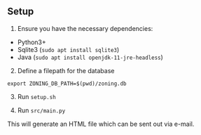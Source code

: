 ## Setup

1. Ensure you have the necessary dependencies:

- Python3+
- Sqlite3 (`sudo apt install sqlite3`)
- Java (`sudo apt install openjdk-11-jre-headless`)

2. Define a filepath for the database

```
export ZONING_DB_PATH=$(pwd)/zoning.db
```

3. Run `setup.sh`

4. Run `src/main.py`

This will generate an HTML file which can be sent out via e-mail.
